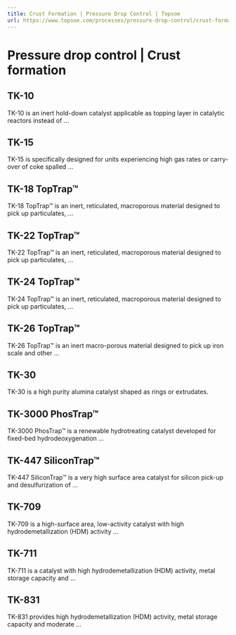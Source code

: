 ```yaml
---
title: Crust Formation | Pressure Drop Control | Topsoe
url: https://www.topsoe.com/processes/pressure-drop-control/crust-formation#main-content
---
```


# Pressure drop control | Crust formation

## TK-10

TK-10 is an inert hold-down catalyst applicable as topping layer in catalytic reactors instead of ...

## TK-15

TK-15 is specifically designed for units experiencing high gas rates or carry-over of coke spalled ...

## TK-18 TopTrap™

TK-18 TopTrap™ is an inert, reticulated, macroporous material designed to pick up particulates, ...

## TK-22 TopTrap™

TK-22 TopTrap™ is an inert, reticulated, macroporous material designed to pick up particulates, ...

## TK-24 TopTrap™

TK-24 TopTrap™ is an inert, reticulated, macroporous material designed to pick up particulates, ...

## TK-26 TopTrap™

TK-26 TopTrap™ is an inert macro-porous material designed to pick up iron scale and other ...

## TK-30

TK-30 is a high purity alumina catalyst shaped as rings or extrudates.

## TK-3000 PhosTrap™

TK-3000 PhosTrap™ is a renewable hydrotreating catalyst developed for fixed-bed hydrodeoxygenation ...

## TK-447 SiliconTrap™

TK-447 SiliconTrap™ is a very high surface area catalyst for silicon pick-up and desulfurization of ...

## TK-709

TK-709 is a high-surface area, low-activity catalyst with high hydrodemetallization (HDM) activity ...

## TK-711

TK-711 is a catalyst with high hydrodemetallization (HDM) activity, metal storage capacity and ...

## TK-831

TK-831 provides high hydrodemetallization (HDM) activity, metal storage capacity and moderate ...